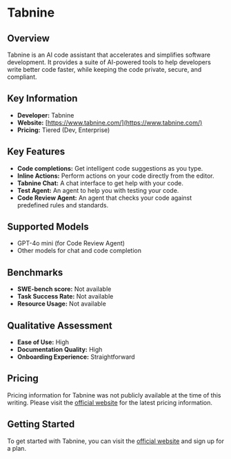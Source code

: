 # Tabnine

## Overview

Tabnine is an AI code assistant that accelerates and simplifies software development. It provides a suite of AI-powered tools to help developers write better code faster, while keeping the code private, secure, and compliant.

## Key Information

- **Developer:** Tabnine
- **Website:** [https://www.tabnine.com/](https://www.tabnine.com/)
- **Pricing:** Tiered (Dev, Enterprise)

## Key Features

- **Code completions:** Get intelligent code suggestions as you type.
- **Inline Actions:** Perform actions on your code directly from the editor.
- **Tabnine Chat:** A chat interface to get help with your code.
- **Test Agent:** An agent to help you with testing your code.
- **Code Review Agent:** An agent that checks your code against predefined rules and standards.

## Supported Models

- GPT-4o mini (for Code Review Agent)
- Other models for chat and code completion

## Benchmarks

- **SWE-bench score:** Not available
- **Task Success Rate:** Not available
- **Resource Usage:** Not available

## Qualitative Assessment

- **Ease of Use:** High
- **Documentation Quality:** High
- **Onboarding Experience:** Straightforward

## Pricing

Pricing information for Tabnine was not publicly available at the time of this writing. Please visit the [official website](https://www.tabnine.com/pricing/) for the latest pricing information.

## Getting Started

To get started with Tabnine, you can visit the [official website](https://www.tabnine.com/) and sign up for a plan.

